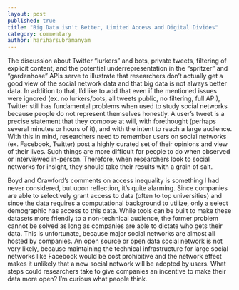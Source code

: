 ```yaml
---
layout: post
published: true
title: "Big Data isn't Better, Limited Access and Digital Divides"
category: commentary
author: hariharsubramanyam
---
```


The discussion about Twitter “lurkers” and bots, private tweets, filtering of explicit content, and the potential underrepresentation in the “spritzer” and “gardenhose” APIs serve to illustrate that researchers don’t actually get a good view of the social network data and that big data is not always better data. In addition to that, I’d like to add that even if the mentioned issues were ignored (ex. no lurkers/bots, all tweets public, no filtering, full API), Twitter still has fundamental problems when used to study social networks because people do not represent themselves honestly. A user’s tweet is a precise statement that they compose at will, with forethought (perhaps several minutes or hours of it), and with the intent to reach a large audience. With this in mind, researchers need to remember users on social networks (ex. Facebook, Twitter) post a highly curated set of their opinions and view of their lives. Such things are more difficult for people to do when observed or interviewed in-person. Therefore, when researchers look to social networks for insight, they should take their results with a grain of salt.

Boyd and Crawford’s comments on access inequality is something I had never considered, but upon reflection, it’s quite alarming. Since companies are able to selectively grant access to data (often to top universities) and since the data requires a computational background to utilize, only a select demographic has access to this data. While tools can be built to make these datasets more friendly to a non-technical audience, the former problem cannot be solved as long as companies are able to dictate who gets their data. This is unfortunate, because major social networks are almost all hosted by companies. An open source or open data social network is not very likely, because maintaining the technical infrastructure for large social networks like Facebook would be cost prohibitive and the network effect makes it unlikely that a new social network will be adopted by users. What steps could researchers take to give companies an incentive to make their data more open? I’m curious what people think.
